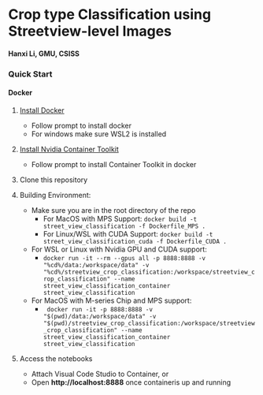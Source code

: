 # Crop type Classification using Streetview-level Images

#### Hanxi Li, GMU, CSISS

### Quick Start

#### Docker

1. [Install Docker](https://docs.docker.com/get-docker/)
    - Follow prompt to install docker
    - For windows make sure WSL2 is installed

2. [Install Nvidia Container Toolkit](https://docs.nvidia.com/datacenter/cloud-native/container-toolkit/install-guide.html)
    - Follow prompt to install Container Toolkit in docker

3. Clone this repository

4. Building Environment:
    - Make sure you are in the root directory of the repo
      - For MacOS with MPS Support: ```docker build -t street_view_classification -f Dockerfile_MPS .``` 
      - For Linux/WSL with CUDA Support: ```docker build -t street_view_classification_cuda -f Dockerfile_CUDA .```
    - For WSL or Linux with Nvidia GPU and CUDA support:
      - ```docker run -it --rm --gpus all -p 8888:8888 -v "%cd%/data:/workspace/data" -v "%cd%/streetview_crop_classification:/workspace/streetview_crop_classification" --name street_view_classification_container street_view_classification```
    - For MacOS with M-series Chip and MPS support:
      - ``` docker run -it -p 8888:8888 -v "$(pwd)/data:/workspace/data" -v "$(pwd)/streetview_crop_classification:/workspace/streetview_crop_classification" --name street_view_classification_container street_view_classification```
5. Access the notebooks
   - Attach Visual Code Studio to Container, or
   - Open __http://localhost:8888__ once containeris up and running
